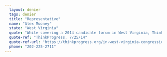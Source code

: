 ```yaml
---
  layout: denier
  tags: denier
  title: "Representative"
  name: "Alex Mooney"
  state: "West Virginia"
  quote: "While covering a 2014 candidate forum in West Virginia, ThinkProgress reported: \"Mooney and Casey, however, also openly questioned whether climate change was primarily caused by humans, using the increasingly popular excuse that they're not qualified to know. Mooney said that he didn't believe that scientists had yet come to a consensus around the issue, but said the debate belongs 'in the climate change community.'\""
  quote-ref: "ThinkProgress, 7/25/14"
  quote-ref-url: "https://thinkprogress.org/in-west-virginia-congressional-race-both-candidates-think-climate-change-is-not-our-problem-a1759b9e2df5/"
  phone: "202-225-2711"
---
```

